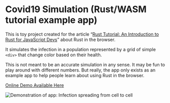 # Covid19 Simulation (Rust/WASM tutorial example app)

This is toy project created for the article “[Rust Tutorial: An Introduction to Rust for JavaScript Devs](https://www.sitepoint.com/rust-tutorial-introduction-javascript-devs)” about Rust in the browser.

It simulates the infection in a population represented by a grid of simple `<div>` that change color based on their health.

This is not meant to be an accurate simulation in any sense. It may be fun to play around with different numbers.
But really, the app only exists as an example app to help people learn about using Rust in the browser.

[Online Demo Available Here](https://codepen.io/SitePoint/full/GRjNmjP)

![Demonstration of app: Infection spreading from cell to cell](demo.webp)
